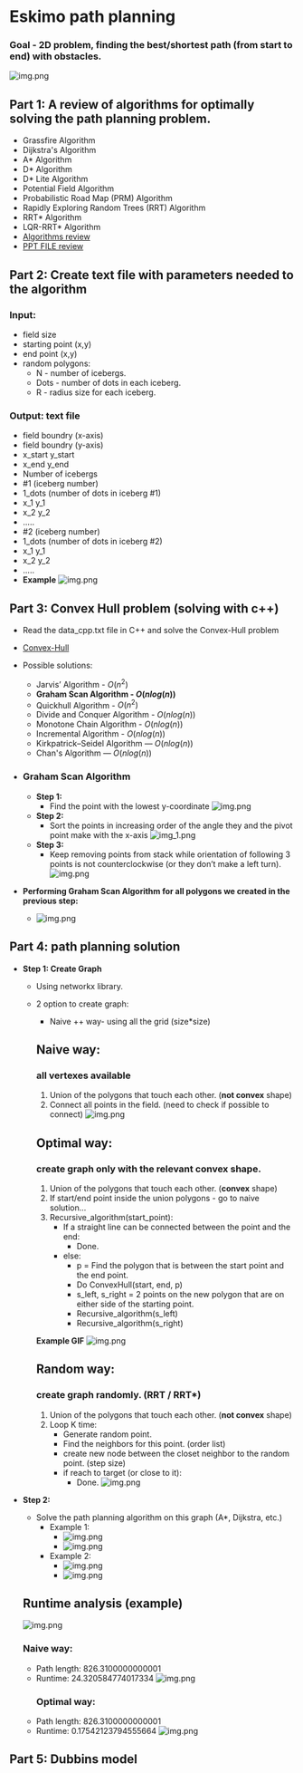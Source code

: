 # Eskimo path  planning
### Goal - 2D problem, finding the best/shortest path (from start to end) with obstacles.

![img.png](project_data/img.png)

## Part 1: A review of algorithms for optimally solving the path planning problem.
- Grassfire Algorithm
- Dijkstra's Algorithm
- A* Algorithm
- D* Algorithm
- D* Lite Algorithm
- Potential Field Algorithm
- Probabilistic Road Map (PRM) Algorithm
- Rapidly Exploring Random Trees (RRT) Algorithm
- RRT* Algorithm
- LQR-RRT* Algorithm
-  [Algorithms review](project_data/algo_review.pdf)
-  [PPT FILE review](project_data/startup%20mission%20presentaion.pptx)


## Part 2: Create text file with parameters needed to the algorithm
### Input:
- field size
- starting point (x,y)
- end point (x,y)
- random polygons:
  - N - number of icebergs.
  - Dots - number of dots in each iceberg.
  - R - radius size for each iceberg.
  
### Output: text file
- field boundry (x-axis)
- field boundry (y-axis)
- x_start y_start
- x_end y_end
- Number of icebergs
- #1 (iceberg number)
- 1_dots (number of dots in iceberg #1)
- x_1 y_1
- x_2 y_2
- .....
- #2 (iceberg number)
- 1_dots (number of dots in iceberg #2)
- x_1 y_1
- x_2 y_2
- .....
- **Example**
![img.png](project_data/feild-1.png)

## Part 3: Convex Hull problem (solving  with c++)
- Read the data_cpp.txt file in C++ and solve the Convex-Hull problem
- [Convex-Hull](https://en.wikipedia.org/wiki/Convex_hull)
- Possible solutions:
  - Jarvis’ Algorithm -  $O(n^2)$
  - **Graham Scan Algorithm - $O(nlog(n))$**
  - Quickhull Algorithm - $O(n^2)$
  - Divide and Conquer Algorithm - $O(nlog(n))$
  - Monotone Chain Algorithm - $O(nlog(n))$
  - Incremental Algorithm - $O(nlog(n))$
  - Kirkpatrick–Seidel Algorithm — $O(nlog(n))$
  - Chan's Algorithm — $O(nlog(n))$
- ### Graham Scan Algorithm
  - **Step 1:**
    - Find the point with the lowest y-coordinate
    ![img.png](project_data/GRAHM1.png)
  - **Step 2:**
    - Sort the points in increasing order of the angle they and the pivot point make with the x-axis
    ![img_1.png](project_data/GRAHM2.png)
  - **Step 3:**
    - Keep removing points from stack while orientation of following 3 points is not counterclockwise (or they don’t make a left turn). 
    ![img.png](project_data/GRAHM3.png)
    
      
- **Performing Graham Scan Algorithm for all  polygons we created in the previous step:**   
  - ![img.png](project_data/feild-2.png)


## Part 4: path planning solution
  - **Step 1: Create Graph**
    - Using networkx library.
    - 2 option to create graph:
      - Naive ++ way- using all the grid (size*size)
      ## Naive way: 
        ### all vertexes available
        1. Union of the polygons that touch each other. (**not convex** shape)
        2. Connect all points in the field. (need to check if possible to connect)
        ![img.png](project_data/naive.png)
      
      ## Optimal way:
        ### create graph only with the relevant convex shape.
        1. Union of the polygons that touch each other. (**convex** shape)
        2. If start/end point inside the union polygons - go to naive solution...
        3. Recursive_algorithm(start_point):
           - If a straight line can be connected between the point and the end:
             - Done.
           - else:
             - p = Find the polygon that is between the start point and the end point.
             - Do ConvexHull(start, end, p)
             - s_left, s_right = 2 points on the new polygon that are on either side of the starting point.
             - Recursive_algorithm(s_left)
             - Recursive_algorithm(s_right)
           
      **Example GIF**
  ![img.png](project_data/example_gif.gif)

      ## Random way:
        ### create graph randomly. (RRT / RRT*)
        1. Union of the polygons that touch each other. (**not convex** shape)
        2. Loop K time: 
           - Generate random point.
           - Find the neighbors for this point. (order list)
           - create new node between the closet neighbor to the random point. (step size)
           - if reach to target (or close to it):
             - Done.
        ![img.png](project_data/random_graph.png)
    
    
    
  - **Step 2:**
    - Solve the path planning algorithm on this graph (A*, Dijkstra, etc.)
      - Example 1:
        - ![img.png](project_data/naive_sol.png)
        - ![img.png](project_data/optimal_sol.png)
      - Example 2:
        - ![img.png](project_data/naive_sol2.png)
        - ![img.png](project_data/op_sol1.png)
    
    ## Runtime analysis (example)
    ![img.png](project_data/runtime1.png)
    ### Naive way:
    - Path length:  826.3100000000001
    - Runtime:  24.320584774017334
    ![img.png](project_data/runtime2.png)
      ### Optimal way:
    - Path length:  826.3100000000001
    - Runtime:  0.17542123794555664
    ![img.png](project_data/runtime3.png)   
  
## Part 5: Dubbins model

  
  
  
